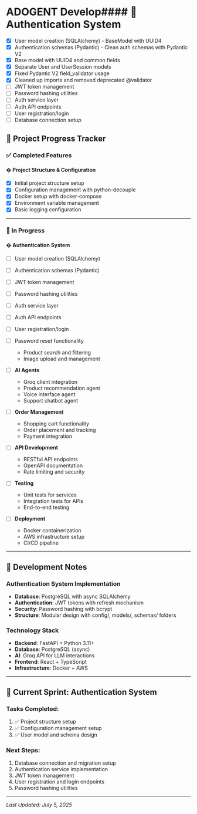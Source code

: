 # ADOGENT Develop#### 🔐 Authentication System
- [x] User model creation (SQLAlchemy) - BaseModel with UUID4
- [x] Authentication schemas (Pydantic) - Clean auth schemas with Pydantic V2
- [x] Base model with UUID4 and common fields
- [x] Separate User and UserSession models
- [x] Fixed Pydantic V2 field_validator usage
- [x] Cleaned up imports and removed deprecated @validator
- [ ] JWT token management
- [ ] Password hashing utilities
- [ ] Auth service layer
- [ ] Auth API endpoints
- [ ] User registration/login
- [ ] Database connection setup

## 🎯 Project Progress Tracker

### ✅ Completed Features

#### � Project Structure & Configuration
- [x] Initial project structure setup
- [x] Configuration management with python-decouple
- [x] Docker setup with docker-compose
- [x] Environment variable management
- [x] Basic logging configuration

---

### 🚧 In Progress

#### � Authentication System
- [ ] User model creation (SQLAlchemy)
- [ ] Authentication schemas (Pydantic)
- [ ] JWT token management
- [ ] Password hashing utilities
- [ ] Auth service layer
- [ ] Auth API endpoints
- [ ] User registration/login
- [ ] Password reset functionality
  - Product search and filtering
  - Image upload and management

- [ ] **AI Agents**
  - Groq client integration
  - Product recommendation agent
  - Voice interface agent
  - Support chatbot agent

- [ ] **Order Management**
  - Shopping cart functionality
  - Order placement and tracking
  - Payment integration

- [ ] **API Development**
  - RESTful API endpoints
  - OpenAPI documentation
  - Rate limiting and security

- [ ] **Testing**
  - Unit tests for services
  - Integration tests for APIs
  - End-to-end testing

- [ ] **Deployment**
  - Docker containerization
  - AWS infrastructure setup
  - CI/CD pipeline

---

## 📝 Development Notes

### Authentication System Implementation
- **Database**: PostgreSQL with async SQLAlchemy
- **Authentication**: JWT tokens with refresh mechanism
- **Security**: Password hashing with bcrypt
- **Structure**: Modular design with config/, models/, schemas/ folders

### Technology Stack
- **Backend**: FastAPI + Python 3.11+
- **Database**: PostgreSQL (async)
- **AI**: Groq API for LLM interactions
- **Frontend**: React + TypeScript
- **Infrastructure**: Docker + AWS

---

## 🔧 Current Sprint: Authentication System

### Tasks Completed:
1. ✅ Project structure setup
2. ✅ Configuration management setup
3. ✅ User model and schema design

### Next Steps:
1. Database connection and migration setup
2. Authentication service implementation
3. JWT token management
4. User registration and login endpoints
5. Password hashing utilities

---

*Last Updated: July 5, 2025*
